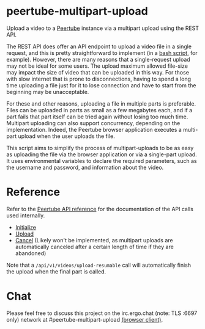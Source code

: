 # peertube-multipart-upload
Upload a video to a [Peertube](https://joinpeertube.org/) instance via a multipart upload using the REST API.

The REST API does offer an API endpoint to upload a video file in a single request, and this is pretty straightforward to implement (in a [bash script](https://gist.github.com/FiskFan1999/66daa3063f63418cb6957123d7f8955d), for example). However, there are many reasons that a single-request upload may not be ideal for some users. The upload maximum allowed file-size may impact the size of video that can be uploaded in this way. For those with slow internet that is prone to disconnections, having to spend a long time uploading a file just for it to lose connection and have to start from the beginning may be unacceptable.

For these and other reasons, uploading a file in multiple parts is preferable. Files can be uploaded in parts as small as a few megabytes each, and if a part fails that part itself can be tried again without losing too much time. Multipart uploading can also support concurrency, depending on the implementation. Indeed, the Peertube browser application executes a multi-part upload when the user uploads the file.

This script aims to simplify the process of multipart-uploads to be as easy as uploading the file via the browser application or via a single-part upload. It uses environmental variables to declare the required parameters, such as the username and password, and information about the video.

# Reference
Refer to the [Peertube API reference](https://docs.joinpeertube.org/api-rest-reference.html#operation/uploadResumableInit) for the documentation of the API calls used internally.

- [Initialize](https://docs.joinpeertube.org/api-rest-reference.html#operation/uploadResumableInit)
- [Upload](https://docs.joinpeertube.org/api-rest-reference.html#operation/uploadResumable)
- [Cancel](https://docs.joinpeertube.org/api-rest-reference.html#operation/uploadResumableCancel) (Likely won't be implemented, as multipart uploads are automatically canceled after a certain length of time if they are abandoned)

Note that a `/api/v1/videos/upload-resumable` call will automatically finish the upload when the final part is called.

# Chat
Please feel free to discuss this project on the irc.ergo.chat (note: TLS :6697 only) network at #peertube-multipart-upload [(browser client)](https://ergo.chat/kiwi/#peertube-multipart-upload).
